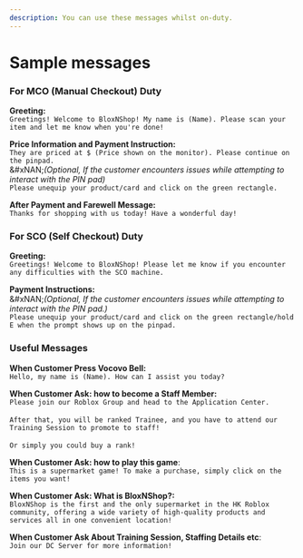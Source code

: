 ```yaml
---
description: You can use these messages whilst on-duty.
---
```


# Sample messages

### For MCO (Manual Checkout) Duty

**Greeting:**\
`Greetings! Welcome to BloxNShop! My name is (Name). Please scan your item and let me know when you're done!`

**Price Information and Payment Instruction:**\
`They are priced at $ (Price shown on the monitor). Please continue on the pinpad.`\
&#xNAN;_(Optional, If the customer encounters issues while attempting to interact with the PIN pad)_\
`Please unequip your product/card and click on the green rectangle.`

**After Payment and Farewell Message:**\
`Thanks for shopping with us today! Have a wonderful day!`

### For SCO (Self Checkout) Duty

**Greeting:**\
`Greetings! Welcome to BloxNShop! Please let me know if you encounter any difficulties with the SCO machine.`

**Payment Instructions:**\
&#xNAN;_(Optional, If the customer encounters issues while attempting to interact with the PIN pad.)_\
`Please unequip your product/card and click on the green rectangle/hold E when the prompt shows up on the pinpad.`

### Useful Messages

**When Customer Press Vocovo Bell:**\
`Hello, my name is (Name). How can I assist you today?`

**When Customer Ask: how to become a Staff Member:**\
`Please join our Roblox Group and head to the Application Center.`\
\
`After that, you will be ranked Trainee, and you have to attend our Training Session to promote to staff!`\
\
`Or simply you could buy a rank!`

**When Customer Ask: how to play this game**:\
`This is a supermarket game! To make a purchase, simply click on the items you want!`

**When Customer Ask: What is BloxNShop?:**\
`BloxNShop is the first and the only supermarket in the HK Roblox community, offering a wide variety of high-quality products and services all in one convenient location!`

**When Customer Ask About Training Session, Staffing Details etc**:\
`Join our DC Server for more information!`









